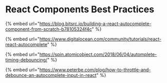 # React Components Best Practices

{% embed url="https://blog.bitsrc.io/building-a-react-autocomplete-component-from-scratch-b78105324f4c" %}

{% embed url="https://www.digitalocean.com/community/tutorials/react-react-autocomplete" %}

{% embed url="https://spin.atomicobject.com/2018/06/04/automplete-timing-debouncing/" %}

{% embed url="https://www.peterbe.com/plog/how-to-throttle-and-debounce-an-autocomplete-input-in-react" %}



